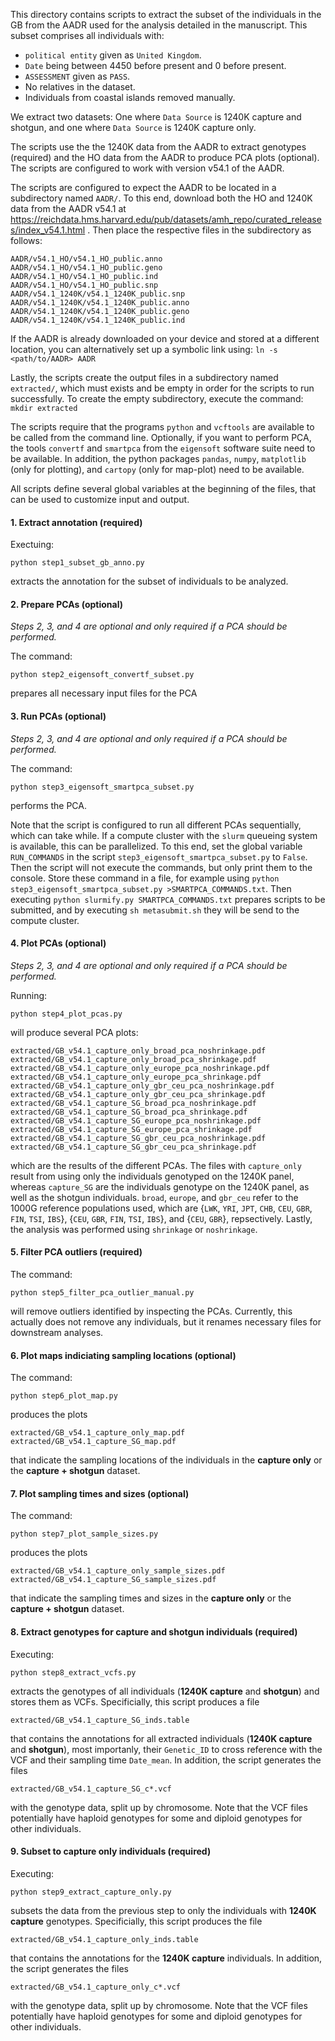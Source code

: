 This directory contains scripts to extract the subset of the individuals in the
GB from the AADR used for the analysis detailed in the manuscript. This subset
comprises all individuals with:

- `political entity` given as `United Kingdom`.
- `Date` being between 4450 before present and 0 before present.
- `ASSESSMENT` given as `PASS`.
- No relatives in the dataset.
- Individuals from coastal islands removed manually.

We extract two datasets: One where `Data Source` is 1240K capture and shotgun,
and one where `Data Source` is 1240K capture only.

The scripts use the the 1240K data from the AADR to extract genotypes (required)
and the HO data from the AADR to produce PCA plots (optional). The scripts are
configured to work with version v54.1 of the AADR.

The scripts are configured to expect the AADR to be located in a subdirectory
named `AADR/`. To this end, download both the HO and 1240K data from the AADR
v54.1 at
https://reichdata.hms.harvard.edu/pub/datasets/amh_repo/curated_releases/index_v54.1.html
. Then place the respective files in the subdirectory as follows:

```
AADR/v54.1_HO/v54.1_HO_public.anno
AADR/v54.1_HO/v54.1_HO_public.geno
AADR/v54.1_HO/v54.1_HO_public.ind
AADR/v54.1_HO/v54.1_HO_public.snp
AADR/v54.1_1240K/v54.1_1240K_public.snp
AADR/v54.1_1240K/v54.1_1240K_public.anno
AADR/v54.1_1240K/v54.1_1240K_public.geno
AADR/v54.1_1240K/v54.1_1240K_public.ind
```

If the AADR is already downloaded on your device and stored at a different
location, you can alternatively set up a symbolic link using:
`ln -s <path/to/AADR> AADR`

Lastly, the scripts create the output files in a subdirectory named
`extracted/`, which must exists and be empty in order for the scripts to run
successfully. To create the empty subdirectory, execute the command:
`mkdir extracted`

The scripts require that the programs `python` and `vcftools` are available to
be called from the command line. Optionally, if you want to perform PCA, the
tools `convertf` and `smartpca` from the `eigensoft` software suite need to be
available. In addition, the python packages `pandas`, `numpy`, `matplotlib`
(only for plotting), and `cartopy` (only for map-plot) need to be available.

All scripts define several global variables at the beginning of the files, that
can be used to customize input and output.

#### 1. Extract annotation (required)

Exectuing:

```
python step1_subset_gb_anno.py
```

extracts the annotation for the subset of individuals to be analyzed.

#### 2. Prepare PCAs (optional)

_Steps 2, 3, and 4 are optional and only required if a PCA should be performed._

The command:

```
python step2_eigensoft_convertf_subset.py
```

prepares all necessary input files for the PCA

#### 3. Run PCAs (optional)

_Steps 2, 3, and 4 are optional and only required if a PCA should be performed._

The command:

```
python step3_eigensoft_smartpca_subset.py
```

performs the PCA.

Note that the script is configured to run all different PCAs sequentially, which
can take while. If a compute cluster with the `slurm` queueing system is
available, this can be parallelized. To this end, set the global variable
`RUN_COMMANDS` in the script `step3_eigensoft_smartpca_subset.py` to `False`.
Then the script will not execute the commands, but only print them to the
console. Store these command in a file, for example using
`python step3_eigensoft_smartpca_subset.py >SMARTPCA_COMMANDS.txt`. Then
executing `python slurmify.py SMARTPCA_COMMANDS.txt` prepares scripts to be
submitted, and by executing `sh metasubmit.sh` they will be send to the compute
cluster.

#### 4. Plot PCAs (optional)

_Steps 2, 3, and 4 are optional and only required if a PCA should be performed._

Running:

```
python step4_plot_pcas.py
```

will produce several PCA plots:

```
extracted/GB_v54.1_capture_only_broad_pca_noshrinkage.pdf
extracted/GB_v54.1_capture_only_broad_pca_shrinkage.pdf
extracted/GB_v54.1_capture_only_europe_pca_noshrinkage.pdf
extracted/GB_v54.1_capture_only_europe_pca_shrinkage.pdf
extracted/GB_v54.1_capture_only_gbr_ceu_pca_noshrinkage.pdf
extracted/GB_v54.1_capture_only_gbr_ceu_pca_shrinkage.pdf
extracted/GB_v54.1_capture_SG_broad_pca_noshrinkage.pdf
extracted/GB_v54.1_capture_SG_broad_pca_shrinkage.pdf
extracted/GB_v54.1_capture_SG_europe_pca_noshrinkage.pdf
extracted/GB_v54.1_capture_SG_europe_pca_shrinkage.pdf
extracted/GB_v54.1_capture_SG_gbr_ceu_pca_noshrinkage.pdf
extracted/GB_v54.1_capture_SG_gbr_ceu_pca_shrinkage.pdf
```

which are the results of the different PCAs. The files with `capture_only`
result from using only the individuals genotyped on the 1240K panel, whereas
`capture_SG` are the individuals genotype on the 1240K panel, as well as the
shotgun individuals. `broad`, `europe`, and `gbr_ceu` refer to the 1000G
reference populations used, which are {`LWK`, `YRI`, `JPT`, `CHB`, `CEU`, `GBR`,
`FIN`, `TSI`, `IBS`}, {`CEU`, `GBR`, `FIN`, `TSI`, `IBS`}, and {`CEU`, `GBR`},
repsectively. Lastly, the analysis was performed using `shrinkage` or
`noshrinkage`.

#### 5. Filter PCA outliers (required)

The command:

```
python step5_filter_pca_outlier_manual.py
```

will remove outliers identified by inspecting the PCAs. Currently, this actually
does not remove any individuals, but it renames necessary files for downstream
analyses.

#### 6. Plot maps indiciating sampling locations (optional)

The command:

```
python step6_plot_map.py
```

produces the plots

```
extracted/GB_v54.1_capture_only_map.pdf
extracted/GB_v54.1_capture_SG_map.pdf
```

that indicate the sampling locations of the individuals in the **capture only**
or the **capture + shotgun** dataset.

#### 7. Plot sampling times and sizes (optional)

The command:

```
python step7_plot_sample_sizes.py
```

produces the plots

```
extracted/GB_v54.1_capture_only_sample_sizes.pdf
extracted/GB_v54.1_capture_SG_sample_sizes.pdf
```

that indicate the sampling times and sizes in the **capture only** or the
**capture + shotgun** dataset.

#### 8. Extract genotypes for capture and shotgun individuals (required)

Executing:

```
python step8_extract_vcfs.py
```

extracts the genotypes of all individuals (**1240K capture** and **shotgun**)
and stores them as VCFs. Specificially, this script produces a file

```
extracted/GB_v54.1_capture_SG_inds.table
```

that contains the annotations for all extracted individuals (**1240K capture**
and **shotgun**), most importanly, their `Genetic_ID` to cross reference with
the VCF and their sampling time `Date_mean`. In addition, the script generates
the files

```
extracted/GB_v54.1_capture_SG_c*.vcf
```

with the genotype data, split up by chromosome. Note that the VCF files
potentially have haploid genotypes for some and diploid genotypes for other
individuals.

#### 9. Subset to capture only individuals (required)

Executing:

```
python step9_extract_capture_only.py
```

subsets the data from the previous step to only the individuals with **1240K
capture** genotypes. Specificially, this script produces the file

```
extracted/GB_v54.1_capture_only_inds.table
```

that contains the annotations for the **1240K capture** individuals. In
addition, the script generates the files

```
extracted/GB_v54.1_capture_only_c*.vcf
```

with the genotype data, split up by chromosome. Note that the VCF files
potentially have haploid genotypes for some and diploid genotypes for other
individuals.
